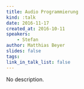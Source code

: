 ```yaml
---
title: Audio Programmierung
kind: :talk
date: 2016-11-17
created_at: 2016-10-11
speakers:
    - Stefan
author: Matthias Beyer
slides: false
tags:
link_in_talk_list: false
---
```


No description.


